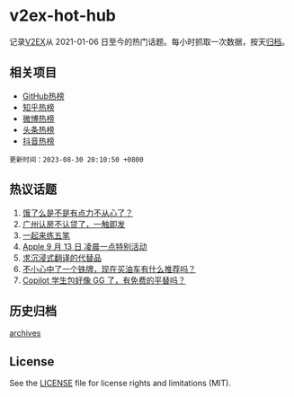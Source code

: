 # v2ex-hot-hub

 记录[V2EX](https://www.v2ex.com/)从 2021-01-06 日至今的热门话题。每小时抓取一次数据，按天[归档](archives)。
 
 ## 相关项目

- [GitHub热榜](https://github.com/snaildev/github-hot-hub)
- [知乎热榜](https://github.com/snaildev/zhihu-hot-hub)
- [微博热榜](https://github.com/snaildev/weibo-hot-hub)
- [头条热榜](https://github.com/snaildev/toutiao-hot-hub)
- [抖音热榜](https://github.com/snaildev/douyin-hot-hub)


 `更新时间：2023-08-30 20:10:50 +0800`

## 热议话题

1. [饿了么是不是有点力不从心了？](https://www.v2ex.com/t/969367)
1. [广州认房不认贷了，一触即发](https://www.v2ex.com/t/969407)
1. [一起来练五笔](https://www.v2ex.com/t/969311)
1. [Apple 9 月 13 日 凌晨一点特别活动](https://www.v2ex.com/t/969340)
1. [求沉浸式翻译的代替品](https://www.v2ex.com/t/969318)
1. [不小心中了一个铁牌，现在买油车有什么推荐吗？](https://www.v2ex.com/t/969406)
1. [Copilot 学生包好像 GG 了，有免费的平替吗？](https://www.v2ex.com/t/969415)

## 历史归档

[archives](archives)

## License

See the [LICENSE](LICENSE) file for license rights and limitations (MIT).
